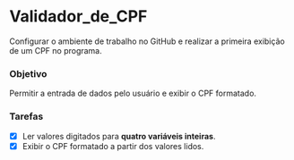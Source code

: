 # Validador_de_CPF
Configurar o ambiente de trabalho no GitHub e realizar a primeira exibição de um CPF no programa.
### Objetivo
Permitir a entrada de dados pelo usuário e exibir o CPF formatado.

### Tarefas
- [x] Ler valores digitados para **quatro variáveis inteiras**.
- [x] Exibir o CPF formatado a partir dos valores lidos.
